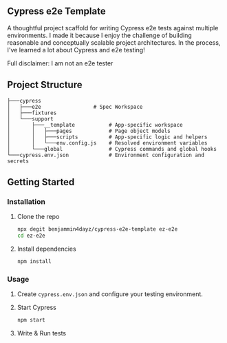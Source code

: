 ## Cypress e2e Template

A thoughtful project scaffold for writing Cypress e2e tests against multiple environments. I made it because I enjoy the challenge of building reasonable and conceptually scalable project architectures. In the process, I've learned a lot about Cypress and e2e testing!

Full disclaimer: I am not an e2e tester

## Project Structure

```
├───cypress
│   ├───e2e                 # Spec Workspace
│   ├───fixtures
│   └───support
│       ├───__template           # App-specific workspace
│       │   ├───pages            # Page object models
│       │   ├───scripts          # App-specific logic and helpers
│       │   └───env.config.js    # Resolved environment variables
│       └───global               # Cypress commands and global hooks
└───cypress.env.json             # Environment configuration and secrets
```

## Getting Started

### Installation

1. Clone the repo

   ```bash
   npx degit benjammin4dayz/cypress-e2e-template ez-e2e
   cd ez-e2e
   ```

2. Install dependencies

   ```bash
   npm install
   ```

### Usage

1. Create `cypress.env.json` and configure your testing environment.

2. Start Cypress

   ```bash
   npm start
   ```

3. Write & Run tests
